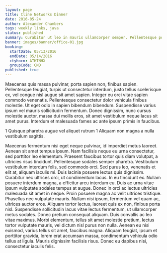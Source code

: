 ```yaml
---
layout: page
title: Cline Networks Dinner
date: 2016-05-24
author: Alexander Chambers
tags: weekly links, java
status: published
summary: Curabitur ut leo in mauris ullamcorper semper. Pellentesque porta leo.
banner: images/banner/office-01.jpg
booking:
  startDate: 05/13/2016
  endDate: 05/14/2016
  ctyhocn: ATHTNHX
  groupCode: CND
published: true
---
```

Maecenas quis massa pulvinar, porta sapien non, finibus sapien. Pellentesque feugiat, turpis ut consectetur interdum, justo tellus scelerisque ex, vel congue nisl augue sit amet sapien. Integer eu orci vitae sapien commodo venenatis. Pellentesque consectetur dolor vehicula finibus molestie. Ut eget odio in sapien bibendum bibendum. Suspendisse varius ipsum vel mauris sollicitudin fermentum. Donec dignissim, nunc cursus molestie auctor, massa dui mollis eros, sit amet vestibulum neque lacus sit amet purus. Interdum et malesuada fames ac ante ipsum primis in faucibus.

1 Quisque pharetra augue vel aliquet rutrum
1 Aliquam non magna a nulla vestibulum sagittis.

Maecenas fermentum nisi eget neque pulvinar, id imperdiet metus laoreet. Aenean sit amet tempus ipsum. Nam facilisis neque eu urna consectetur, sed porttitor leo elementum. Praesent faucibus tortor quis diam volutpat, a ultricies risus tincidunt. Pellentesque sodales semper pharetra. Vestibulum vestibulum interdum felis, sed commodo orci. Sed purus leo, venenatis et elit at, aliquam iaculis mi. Duis lacinia posuere lectus quis dignissim. Curabitur nec ultrices orci, ut condimentum lacus. In eu tincidunt ex. Nullam posuere interdum magna, a efficitur arcu interdum eu.
Duis ac urna vitae ipsum vulputate sodales tempus at augue. Donec in orci ac lectus ultricies malesuada sit amet in neque. Proin posuere magna ac velit ultrices tristique. Phasellus nec vulputate mauris. Nullam nisi ipsum, fermentum vel quam ac, ultrices auctor eros. Aliquam tortor lectus, laoreet quis ex non, finibus porta nisl. Suspendisse sollicitudin lacus vitae lectus fermentum, ut ullamcorper metus sodales. Donec pretium consequat aliquam. Duis convallis ac leo vitae maximus. Morbi elementum, tellus sit amet molestie pretium, lectus tortor vulputate mauris, vel dictum nisl purus non nulla. Aenean eu nisi euismod, varius tellus sit amet, faucibus magna. Aliquam feugiat, ipsum et porttitor gravida, lorem erat accumsan massa, condimentum vehicula odio tellus at ligula. Mauris dignissim facilisis risus. Donec eu dapibus nisi, consectetur iaculis felis.
